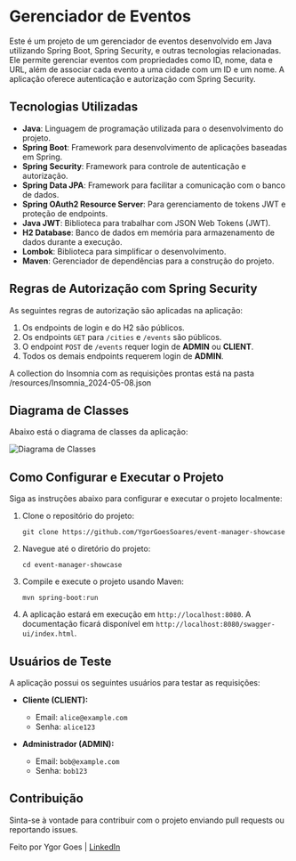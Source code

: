 # Gerenciador de Eventos

Este é um projeto de um gerenciador de eventos desenvolvido em Java utilizando Spring Boot, Spring Security, e outras tecnologias relacionadas. Ele permite gerenciar eventos com propriedades como ID, nome, data e URL, além de associar cada evento a uma cidade com um ID e um nome. A aplicação oferece autenticação e autorização com Spring Security.

## Tecnologias Utilizadas

- **Java**: Linguagem de programação utilizada para o desenvolvimento do projeto.
- **Spring Boot**: Framework para desenvolvimento de aplicações baseadas em Spring.
- **Spring Security**: Framework para controle de autenticação e autorização.
- **Spring Data JPA**: Framework para facilitar a comunicação com o banco de dados.
- **Spring OAuth2 Resource Server**: Para gerenciamento de tokens JWT e proteção de endpoints.
- **Java JWT**: Biblioteca para trabalhar com JSON Web Tokens (JWT).
- **H2 Database**: Banco de dados em memória para armazenamento de dados durante a execução.
- **Lombok**: Biblioteca para simplificar o desenvolvimento.
- **Maven**: Gerenciador de dependências para a construção do projeto.

## Regras de Autorização com Spring Security

As seguintes regras de autorização são aplicadas na aplicação:

1. Os endpoints de login e do H2 são públicos.
2. Os endpoints `GET` para `/cities` e `/events` são públicos.
3. O endpoint `POST` de `/events` requer login de **ADMIN** ou **CLIENT**.
4. Todos os demais endpoints requerem login de **ADMIN**.

A collection do Insomnia com as requisições prontas está na pasta /resources/Insomnia_2024-05-08.json

## Diagrama de Classes

Abaixo está o diagrama de classes da aplicação:

![Diagrama de Classes](https://i.imgur.com/hUHlj7a.png)

## Como Configurar e Executar o Projeto

Siga as instruções abaixo para configurar e executar o projeto localmente:

1. Clone o repositório do projeto:

    ```shell
    git clone https://github.com/YgorGoesSoares/event-manager-showcase
    ```

2. Navegue até o diretório do projeto:

    ```shell
    cd event-manager-showcase
    ```

3. Compile e execute o projeto usando Maven:

    ```shell
    mvn spring-boot:run
    ```

4. A aplicação estará em execução em `http://localhost:8080`.
A documentação ficará disponível em `http://localhost:8080/swagger-ui/index.html`.

## Usuários de Teste

A aplicação possui os seguintes usuários para testar as requisições:

- **Cliente (CLIENT):**
    - Email: `alice@example.com`
    - Senha: `alice123`

- **Administrador (ADMIN):**
    - Email: `bob@example.com`
    - Senha: `bob123`

## Contribuição

Sinta-se à vontade para contribuir com o projeto enviando pull requests ou reportando issues.

Feito por Ygor Goes | [LinkedIn](https://linkedin.com/in/ygor-goes)
